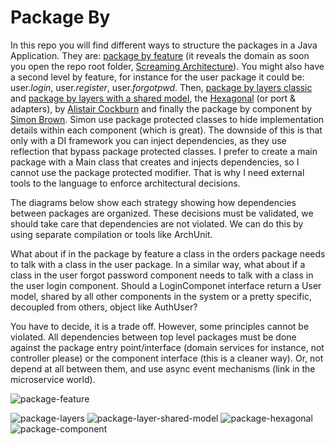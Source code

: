 # Package By

In this repo you will find different ways to structure the packages in a Java Application. They are: [package by feature](https://github.com/enriquemolinari/packages-by/tree/main/byfeature) (it reveals the domain as soon you open the repo root folder, [Screaming Architecture](http://blog.cleancoder.com/uncle-bob/2011/09/30/Screaming-Architecture.html)). You might also have a second level by feature, for instance for the user package it could be: user.*login*, user.*register*, user.*forgotpwd*. Then, [package by layers classic](https://github.com/enriquemolinari/packages-by/tree/main/classiclayer/user) and [package by layers with a shared model](https://github.com/enriquemolinari/packages-by/tree/main/orm/user), the [Hexagonal](https://github.com/enriquemolinari/packages-by/tree/main/hexagonal/user) (or port & adapters), by [Alistair Cockburn](https://alistair.cockburn.us/hexagonal-architecture/) and finally the package by component by [Simon Brown](https://simonbrown.je/). Simon use package protected classes to hide implementation details within each component (which is great). The downside of this is that only with a DI framework you can inject dependencies, as they use reflection that bypass package protected classes. I prefer to create a main package with a Main class that creates and injects dependencies, so I cannot use the package protected modifier. That is why I need external tools to the language to enforce architectural decisions.

The diagrams below show each strategy showing how dependencies between packages are organized. These decisions must be validated, we should take care that dependencies are not violated. We can do this by using separate compilation or tools like ArchUnit.

What about if in the package by feature a class in the orders package needs to talk with a class in the user package. In a similar way, what about if a class in the user forgot password component needs to talk with a class in the user login component. Should a LoginComponet interface return a User model, shared by all other components in the system or a pretty specific, decoupled from others, object like AuthUser?

You have to decide, it is a trade off. However, some principles cannot be violated. All dependencies between top level packages must be done against the package entry point/interface (domain services for instance, not controller please) or the component interface (this is a cleaner way). Or, not depend at all between them, and use async event mechanisms (link in the microservice world). 

![package-feature](https://user-images.githubusercontent.com/11150895/201540382-55fed0e0-98ff-4429-b5a5-ed7af84e7887.png)  

![package-layers](https://user-images.githubusercontent.com/11150895/201475194-dc37d8ea-4976-43c7-bba2-923852d5e440.png)
![package-layer-shared-model](https://user-images.githubusercontent.com/11150895/201475200-a608e979-a072-44c7-a9ec-44e3c50ed197.png)
![package-hexagonal](https://user-images.githubusercontent.com/11150895/201475212-57ba3a23-23c2-43cb-977b-b729757c540e.png)
![package-component](https://user-images.githubusercontent.com/11150895/201540410-7ac04a35-763e-4204-ac70-ece4a1f718e3.png)

